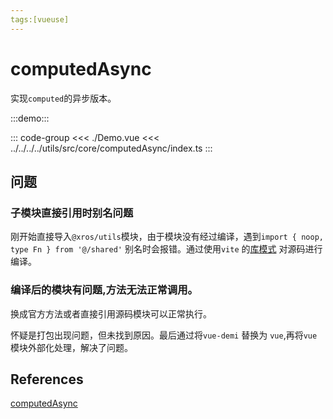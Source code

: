 ```yaml
---
tags:[vueuse]
---
```


# computedAsync

实现`computed`的异步版本。

:::demo:::

::: code-group
<<< ./Demo.vue
<<< ../../../../utils/src/core/computedAsync/index.ts
:::

## 问题

### 子模块直接引用时别名问题

刚开始直接导入`@xros/utils`模块，由于模块没有经过编译，遇到`import { noop, type Fn } from '@/shared'` 别名时会报错。通过使用`vite` 的[库模式](https://vitejs.cn/vite5-cn/guide/build.html#library-mode) 对源码进行编译。

### 编译后的模块有问题,方法无法正常调用。

换成官方方法或者直接引用源码模块可以正常执行。

怀疑是打包出现问题，但未找到原因。最后通过将`vue-demi` 替换为 `vue`,再将`vue`模块外部化处理，解决了问题。



## References

<Bookmark>[computedAsync](https://vueuse.nodejs.cn/core/computedAsync/#computedasync)</Bookmark>
